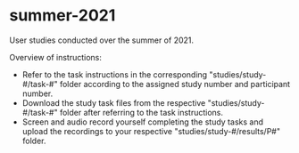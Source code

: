 # summer-2021

User studies conducted over the summer of 2021. 

Overview of instructions:
- Refer to the task instructions in the corresponding "studies/study-#/task-#" folder according to the assigned study number and participant number. 
- Download the study task files from the respective "studies/study-#/task-#" folder after referring to the task instructions. 
- Screen and audio record yourself completing the study tasks and upload the recordings to your respective "studies/study-#/results/P#" folder. 

